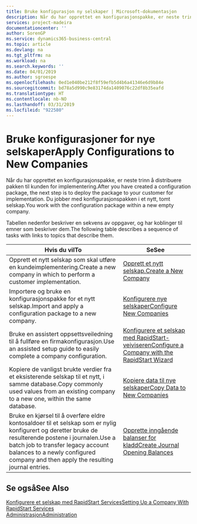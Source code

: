 ```yaml
---
title: Bruke konfigurasjon ny selskaper | Microsoft-dokumentasjon
description: Når du har opprettet en konfigurasjonspakke, er neste trinn å distribuere pakken til kunden for implementering. Du bruker konfigurasjonen for et nytt, tomt selskap.
services: project-madeira
documentationcenter: ''
author: SorenGP
ms.service: dynamics365-business-central
ms.topic: article
ms.devlang: na
ms.tgt_pltfrm: na
ms.workload: na
ms.search.keywords: ''
ms.date: 04/01/2019
ms.author: sgroespe
ms.openlocfilehash: 0ed1e040be212f8f59efb5d4b6a41346e6d9b84e
ms.sourcegitcommit: bd78a5d990c9e83174da1409076c22df8b35eafd
ms.translationtype: HT
ms.contentlocale: nb-NO
ms.lasthandoff: 03/31/2019
ms.locfileid: "922580"
---
```

# <a name="apply-configurations-to-new-companies"></a><span data-ttu-id="bd1bc-104">Bruke konfigurasjoner for nye selskaper</span><span class="sxs-lookup"><span data-stu-id="bd1bc-104">Apply Configurations to New Companies</span></span>
<span data-ttu-id="bd1bc-105">Når du har opprettet en konfigurasjonspakke, er neste trinn å distribuere pakken til kunden for implementering.</span><span class="sxs-lookup"><span data-stu-id="bd1bc-105">After you have created a configuration package, the next step is to deploy the package to your customer for implementation.</span></span> <span data-ttu-id="bd1bc-106">Du jobber med konfigurasjonspakken i et nytt, tomt selskap.</span><span class="sxs-lookup"><span data-stu-id="bd1bc-106">You work with the configuration package within a new empty company.</span></span>  

 <span data-ttu-id="bd1bc-107">Tabellen nedenfor beskriver en sekvens av oppgaver, og har koblinger til emner som beskriver dem.</span><span class="sxs-lookup"><span data-stu-id="bd1bc-107">The following table describes a sequence of tasks with links to topics that describe them.</span></span>

|<span data-ttu-id="bd1bc-108">**Hvis du vil**</span><span class="sxs-lookup"><span data-stu-id="bd1bc-108">**To**</span></span>|<span data-ttu-id="bd1bc-109">**Se**</span><span class="sxs-lookup"><span data-stu-id="bd1bc-109">**See**</span></span>|  
|------------|-------------|  
|<span data-ttu-id="bd1bc-110">Opprett et nytt selskap som skal utføre en kundeimplementering.</span><span class="sxs-lookup"><span data-stu-id="bd1bc-110">Create a new company in which to perform a customer implementation.</span></span>|[<span data-ttu-id="bd1bc-111">Opprett et nytt selskap.</span><span class="sxs-lookup"><span data-stu-id="bd1bc-111">Create a New Company</span></span>](admin-how-to-create-a-new-company.md)|  
|<span data-ttu-id="bd1bc-112">Importere og bruke en konfigurasjonspakke for et nytt selskap.</span><span class="sxs-lookup"><span data-stu-id="bd1bc-112">Import and apply a configuration package to a new company.</span></span>|[<span data-ttu-id="bd1bc-113">Konfigurere nye selskaper</span><span class="sxs-lookup"><span data-stu-id="bd1bc-113">Configure New Companies</span></span>](admin-how-to-configure-new-companies.md)|  
|<span data-ttu-id="bd1bc-114">Bruke en assistert oppsettsveiledning til å fullføre en firmakonfigurasjon.</span><span class="sxs-lookup"><span data-stu-id="bd1bc-114">Use an assisted setup guide to easily complete a company configuration.</span></span>|[<span data-ttu-id="bd1bc-115">Konfigurere et selskap med RapidStart-veiviseren</span><span class="sxs-lookup"><span data-stu-id="bd1bc-115">Configure a Company with the RapidStart Wizard</span></span>](admin-how-to-configure-a-company-with-the-rapidstart-wizard.md)|
|<span data-ttu-id="bd1bc-116">Kopiere de vanligst brukte verdier fra et eksisterende selskap til et nytt, i samme database.</span><span class="sxs-lookup"><span data-stu-id="bd1bc-116">Copy commonly used values from an existing company to a new one, within the same database.</span></span>|[<span data-ttu-id="bd1bc-117">Kopiere data til nye selskaper</span><span class="sxs-lookup"><span data-stu-id="bd1bc-117">Copy Data to New Companies</span></span>](admin-how-to-copy-data-to-new-companies.md)|  
|<span data-ttu-id="bd1bc-118">Bruke en kjørsel til å overføre eldre kontosaldoer til et selskap som er nylig konfigurert og deretter bruke de resulterende postene i journalen.</span><span class="sxs-lookup"><span data-stu-id="bd1bc-118">Use a batch job to transfer legacy account balances to a newly configured company and then apply the resulting journal entries.</span></span>|[<span data-ttu-id="bd1bc-119">Opprette inngående balanser for kladd</span><span class="sxs-lookup"><span data-stu-id="bd1bc-119">Create Journal Opening Balances</span></span>](admin-how-to-create-journal-opening-balances.md)|  

## <a name="see-also"></a><span data-ttu-id="bd1bc-120">Se også</span><span class="sxs-lookup"><span data-stu-id="bd1bc-120">See Also</span></span>  
[<span data-ttu-id="bd1bc-121">Konfigurere et selskap med RapidStart Services</span><span class="sxs-lookup"><span data-stu-id="bd1bc-121">Setting Up a Company With RapidStart Services</span></span>](admin-set-up-a-company-with-rapidstart.md)  
[<span data-ttu-id="bd1bc-122">Administrasjon</span><span class="sxs-lookup"><span data-stu-id="bd1bc-122">Administration</span></span>](admin-setup-and-administration.md)
